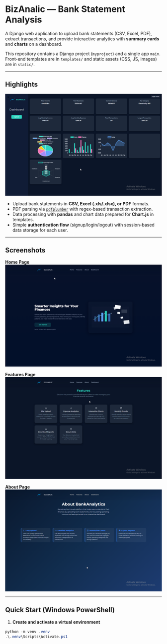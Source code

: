 # BizAnalic — Bank Statement Analysis

A Django web application to upload bank statements (CSV, Excel, PDF), extract transactions, and provide interactive analytics with **summary cards** and **charts** on a dashboard.

This repository contains a Django project (`myproject`) and a single app `main`. Front-end templates are in `templates/` and static assets (CSS, JS, images) are in `static/`.

---

## Highlights

![Dashboard Preview](static/Images/Dashboard.png)

- Upload bank statements in **CSV, Excel (.xls/.xlsx), or PDF** formats.  
- PDF parsing via [`pdfplumber`](https://github.com/jsvine/pdfplumber) with regex-based transaction extraction.  
- Data processing with **pandas** and chart data prepared for **Chart.js** in templates.  
- Simple **authentication flow** (signup/login/logout) with session-based data storage for each user.  

---

## Screenshots

**Home Page**  
![Home Page](static/Images/Home.png)

**Features Page**  
![Features Page](static/Images/Features.png)

**About Page**
![About Page](static/Images/About.png)

---

## Quick Start (Windows PowerShell)

1. **Create and activate a virtual environment**

```powershell
python -m venv .venv
.\.venv\Scripts\Activate.ps1
